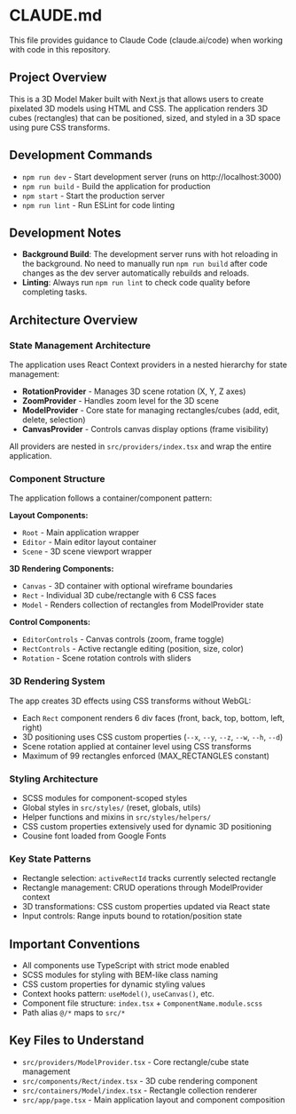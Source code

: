 # CLAUDE.md

This file provides guidance to Claude Code (claude.ai/code) when working with code in this repository.

## Project Overview

This is a 3D Model Maker built with Next.js that allows users to create pixelated 3D models using HTML and CSS. The application renders 3D cubes (rectangles) that can be positioned, sized, and styled in a 3D space using pure CSS transforms.

## Development Commands

- `npm run dev` - Start development server (runs on http://localhost:3000)
- `npm run build` - Build the application for production
- `npm start` - Start the production server
- `npm run lint` - Run ESLint for code linting

## Development Notes

- **Background Build**: The development server runs with hot reloading in the background. No need to manually run `npm run build` after code changes as the dev server automatically rebuilds and reloads.
- **Linting**: Always run `npm run lint` to check code quality before completing tasks.

## Architecture Overview

### State Management Architecture
The application uses React Context providers in a nested hierarchy for state management:
- **RotationProvider** - Manages 3D scene rotation (X, Y, Z axes)
- **ZoomProvider** - Handles zoom level for the 3D scene
- **ModelProvider** - Core state for managing rectangles/cubes (add, edit, delete, selection)
- **CanvasProvider** - Controls canvas display options (frame visibility)

All providers are nested in `src/providers/index.tsx` and wrap the entire application.

### Component Structure
The application follows a container/component pattern:

**Layout Components:**
- `Root` - Main application wrapper
- `Editor` - Main editor layout container
- `Scene` - 3D scene viewport wrapper

**3D Rendering Components:**
- `Canvas` - 3D container with optional wireframe boundaries
- `Rect` - Individual 3D cube/rectangle with 6 CSS faces
- `Model` - Renders collection of rectangles from ModelProvider state

**Control Components:**
- `EditorControls` - Canvas controls (zoom, frame toggle)
- `RectControls` - Active rectangle editing (position, size, color)
- `Rotation` - Scene rotation controls with sliders

### 3D Rendering System
The app creates 3D effects using CSS transforms without WebGL:
- Each `Rect` component renders 6 div faces (front, back, top, bottom, left, right)
- 3D positioning uses CSS custom properties (`--x`, `--y`, `--z`, `--w`, `--h`, `--d`)
- Scene rotation applied at container level using CSS transforms
- Maximum of 99 rectangles enforced (MAX_RECTANGLES constant)

### Styling Architecture
- SCSS modules for component-scoped styles
- Global styles in `src/styles/` (reset, globals, utils)
- Helper functions and mixins in `src/styles/helpers/`
- CSS custom properties extensively used for dynamic 3D positioning
- Cousine font loaded from Google Fonts

### Key State Patterns
- Rectangle selection: `activeRectId` tracks currently selected rectangle
- Rectangle management: CRUD operations through ModelProvider context
- 3D transformations: CSS custom properties updated via React state
- Input controls: Range inputs bound to rotation/position state

## Important Conventions

- All components use TypeScript with strict mode enabled
- SCSS modules for styling with BEM-like class naming
- CSS custom properties for dynamic styling values
- Context hooks pattern: `useModel()`, `useCanvas()`, etc.
- Component file structure: `index.tsx` + `ComponentName.module.scss`
- Path alias `@/*` maps to `src/*`

## Key Files to Understand

- `src/providers/ModelProvider.tsx` - Core rectangle/cube state management
- `src/components/Rect/index.tsx` - 3D cube rendering component
- `src/containers/Model/index.tsx` - Rectangle collection renderer
- `src/app/page.tsx` - Main application layout and component composition